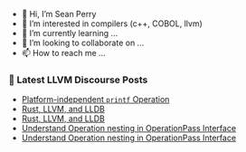 - 👋 Hi, I’m Sean Perry
- 👀 I’m interested in compilers (c++, COBOL, llvm)
- 🌱 I’m currently learning ...
- 💞️ I’m looking to collaborate on ...
- 📫 How to reach me ...

<!---
s66perry/s66perry is a ✨ special ✨ repository because its `README.md` (this file) appears on your GitHub profile.
You can click the Preview link to take a look at your changes.
--->
### 📕 Latest LLVM Discourse Posts

<!-- DISCOURSE-LLVM:START -->
- [Platform-independent `printf` Operation](https://discourse.llvm.org/t/platform-independent-printf-operation/87262#post_20)
- [Rust, LLVM, and LLDB](https://discourse.llvm.org/t/rust-llvm-and-lldb/87120#post_7)
- [Rust, LLVM, and LLDB](https://discourse.llvm.org/t/rust-llvm-and-lldb/87120#post_6)
- [Understand Operation nesting in OperationPass Interface](https://discourse.llvm.org/t/understand-operation-nesting-in-operationpass-interface/87316#post_2)
- [Understand Operation nesting in OperationPass Interface](https://discourse.llvm.org/t/understand-operation-nesting-in-operationpass-interface/87316#post_1)
<!-- DISCOURSE-LLVM:END -->
